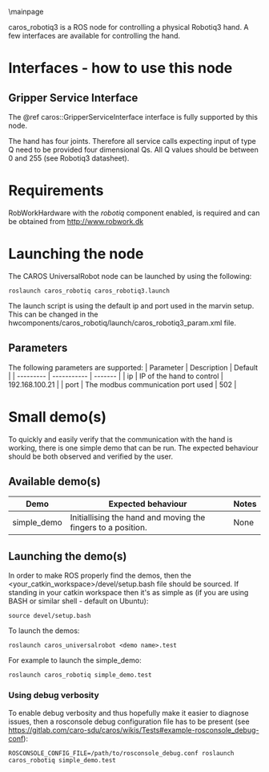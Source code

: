 \mainpage

caros_robotiq3 is a ROS node for controlling a physical Robotiq3 hand. A few interfaces are available for controlling the hand.

# Interfaces - how to use this node #

## Gripper Service Interface ##
The @ref caros::GripperServiceInterface interface is fully supported by this node.

The hand has four joints. Therefore all service calls expecting input of type Q need to be provided four dimensional Qs. All Q values should be between 0 and 255 (see Robotiq3 datasheet).

# Requirements #
RobWorkHardware with the *robotiq* component enabled, is required and can be obtained from http://www.robwork.dk

# Launching the node #
The CAROS UniversalRobot node can be launched by using the following:

    roslaunch caros_robotiq caros_robotiq3.launch

The launch script is using the default ip and port used in the marvin setup. This can be changed in the hwcomponents/caros_robotiq/launch/caros_robotiq3_param.xml file.

## Parameters ##
The following parameters are supported:
| Parameter | Description | Default |
| --------- | ----------- | ------- |
| ip | IP of the hand to control | 192.168.100.21 |
| port | The modbus communication port used | 502 |

# Small demo(s) #
To quickly and easily verify that the communication with the hand is working, there is one simple demo that can be run. The expected behaviour should be both observed and verified by the user.

## Available demo(s) ##
| Demo | Expected behaviour | Notes |
| ---- | ------------------ | ----- |
| simple_demo | Initiallising the hand and moving the fingers to a position. | None |

## Launching the demo(s) ##
In order to make ROS properly find the demos, then the <your_catkin_workspace>/devel/setup.bash file should be sourced. If standing in your catkin workspace then it's as simple as (if you are using BASH or similar shell - default on Ubuntu):

    source devel/setup.bash

To launch the demos:

    roslaunch caros_universalrobot <demo name>.test

For example to launch the simple_demo:

    roslaunch caros_robotiq simple_demo.test

### Using debug verbosity ###
To enable debug verbosity and thus hopefully make it easier to diagnose issues, then a rosconsole debug configuration file has to be present (see https://gitlab.com/caro-sdu/caros/wikis/Tests#example-rosconsole_debug-conf):

    ROSCONSOLE_CONFIG_FILE=/path/to/rosconsole_debug.conf roslaunch caros_robotiq simple_demo.test
